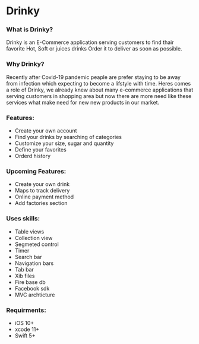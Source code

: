 # Drinky 



### What is Drinky?

Drinky is an E-Commerce application serving customers to find thair favorite Hot, Soft or juices drinks Order it to deliver
as soon as possible.

### Why Drinky?

Recently after Covid-19 pandemic peaple are prefer staying to be away from infection which expecting to become a lifstyle 
with time.
Heres comes a role of Drinky, we already knew about many e-commerce applications that serving customers in shopping area but
now there are more need like these services what make need for new new products in our market.

### Features:

- Create your own account
- Find your drinks by searching of categories
- Customize your size, sugar and quantity
- Define your favorites
- Orderd history


### Upcoming Features:

- Create your own drink
- Maps to track delivery 
- Online payment method
- Add factories section

### Uses skills:

- Table views 
- Collection view
- Segmeted control
- Timer
- Search bar
- Navigation bars
- Tab bar 
- Xib files
- Fire base db
- Facebook sdk
- MVC archticture


### Requirments:

- iOS 10+
- xcode 11+
- Swift 5+

